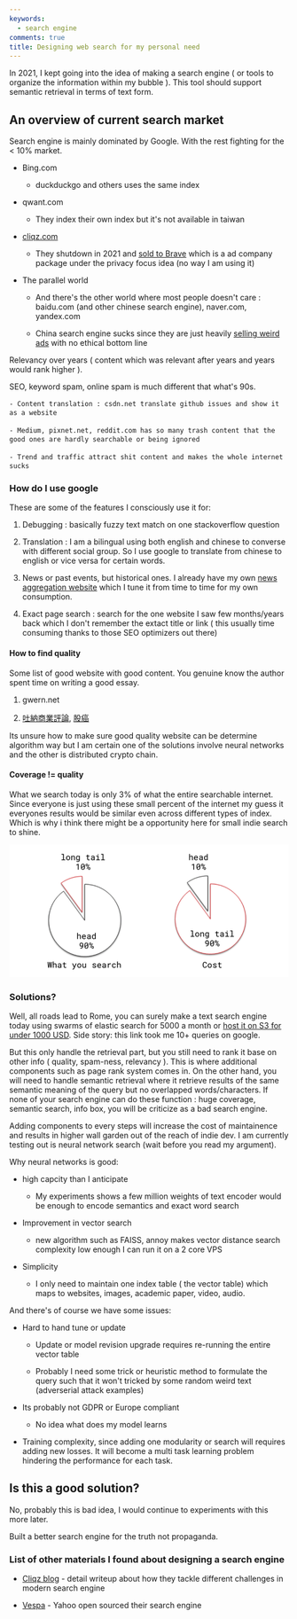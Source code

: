 ```yaml
---
keywords:
  - search engine
comments: true
title: Designing web search for my personal need
---
```


In 2021, I kept going into the idea of making a search engine ( or tools to organize the information within my bubble ). This tool should support semantic retrieval in terms of text form.

## An overview of current search market

Search engine is mainly dominated by Google. With the rest fighting for the < 10% market.

* Bing.com
    
    - duckduckgo and others uses the same index

* qwant.com

    - They index their own index but it's not available in taiwan

* [cliqz.com](https://cliqz.com/en/whycliqz/search-engine)

    - They shutdown in 2021 and [sold to Brave](https://brave.com/brave-search) which is a ad company package under the privacy focus idea (no way I am using it)


* The parallel world

    - And there's the other world where most people doesn't care : baidu.com (and other chinese search engine), naver.com, yandex.com

    - China search engine sucks since they are just heavily [selling weird ads](https://zh.wikipedia.org/wiki/%E7%99%BE%E5%BA%A6%E7%AB%9E%E4%BB%B7%E6%8E%92%E5%90%8D%E4%BA%8B%E4%BB%B6) with no ethical bottom line 

Relevancy over years ( content which was relevant after years and years would rank higher ).

SEO, keyword spam, online spam is much different that what's 90s. 

    - Content translation : csdn.net translate github issues and show it as a website

    - Medium, pixnet.net, reddit.com has so many trash content that the good ones are hardly searchable or being ignored

    - Trend and traffic attract shit content and makes the whole internet sucks

### How do I use google

These are some of the features I consciously use it for:

1. Debugging : basically fuzzy text match on one stackoverflow question

2. Translation : I am a bilingual using both english and chinese to converse with different social group. So I use google to translate from chinese to english or vice versa for certain words.

3. News or past events, but historical ones. I already have my own [news aggregation website](https://todayheadlines.live/) which I tune it from time to time for my own consumption.

4. Exact page search : search for the one website I saw few months/years back which I don't remember the extact title or link ( this usually time consuming thanks to those SEO optimizers out there)


#### How to find quality 

Some list of good website with good content. You genuine know the author spent time on writing a good essay. 

1. gwern.net

2. [吐納商業評論](https://tuna.to), [股癌](https://gooaye.com)

Its unsure how to make sure good quality website can be determine algorithm way but I am certain one of the solutions involve neural networks and the other is distributed crypto chain.

#### Coverage != quality

What we search today is only 3% of what the entire searchable internet. Since everyone is just using these small percent of the internet my guess it everyones results would be similar even across different types of index. Which is why i think there might be a opportunity here for small indie search to shine.

![The last 10% search results requires 90% of the cost to cover](https://raw.githubusercontent.com/theblackcat102/theblackcat102.github.io/master/images/90-10-rule-perception-vs-reality-19.png)



### Solutions?

Well, all roads lead to Rome, you can surely make a text search engine today using swarms of elastic search for 5000 a month or [host it on S3 for under 1000 USD](https://quickwit.io/blog/commoncrawl/). Side story: this link took me 10+ queries on google.

But this only handle the retrieval part, but you still need to rank it base on other info ( quality, spam-ness, relevancy ). This is where additional components such as page rank system comes in. On the other hand, you will need to handle semantic retrieval where it retrieve results of the same semantic meaning of the query but no overlapped words/characters. If none of your search engine can do these function : huge coverage, semantic search, info box, you will be criticize as a bad search engine.

Adding components to every steps will increase the cost of maintainence and results in higher wall garden out of the reach of indie dev. I am currently testing out is neural network search (wait before you read my argument). 

Why neural networks is good:

* high capcity than I anticipate

    - My experiments shows a few million weights of text encoder would be enough to encode semantics and exact word search

* Improvement in vector search

    - new algorithm such as FAISS, annoy makes vector distance search complexity low enough I can run it on a 2 core VPS

* Simplicity

    - I only need to maintain one index table ( the vector table) which maps to websites, images, academic paper, video, audio.

And there's of course we have some issues:

* Hard to hand tune or update

    - Update or model revision upgrade requires re-running the entire vector table

    - Probably I need some trick or heuristic method to formulate the query such that it won't tricked by some random weird text (adverserial attack examples)

* Its probably not GDPR or Europe compliant

    - No idea what does my model learns

* Training complexity, since adding one modularity or search will requires adding new losses. It will become a multi task learning problem hindering the performance for each task.

## Is this a good solution?

No, probably this is bad idea, I would continue to experiments with this more later. 

Built a better search engine for the truth not propaganda.


### List of other materials I found about designing a search engine

* [Cliqz blog](https://0x65.dev/) - detail writeup about how they tackle different challenges in modern search engine

* [Vespa](https://vespa.ai/) - Yahoo open sourced their search engine